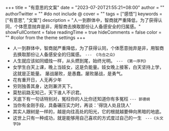 +++
title = "有意思的文案"
date = "2023-07-20T21:55:21+08:00"
author = ""
authorTwitter = "" #do not include @
cover = ""
tags = ["感悟"]
keywords = ["有意思", "文案"]
description = "人一到群体中，智商就严重降低，为了获得认同，个体愿意抛弃是非，用智商去换取那份让人备感安全的归属感。"
showFullContent = false
readingTime = true
hideComments = false
color = "" #color from the theme settings
+++

* 人一到群体中，智商就严重降低，为了获得认同，个体愿意抛弃是非，用智商去换取那份让人备感安全的归属感。 `--- 《乌合之众》`
* 人生就应该如同蜡烛一样，从头燃到尾，始终光明。 `--- 《第一序列》`
* 女学生白天上课，晚上当妓女，这是负能量。妓女晚上接客，白天坚持上学，这就是正能量。
  屡战屡败，是愚蠢。屡败屡战，是勇气。
* 花有重开日，人无再少年
* 穷则独善其身，达则兼济天下。
* 莫愁前路无知己，天下谁人不识君。
* 天底下有一句话特别对，冤枉你的人比你还知道你有多冤枉 `--- 郭德纲`
* 当你有金刚手段，具备碾压实力时，再谈：'得饶人处且饶人'
* 其实人跟树是一样的，越是向往高处的阳光，它的根就越要伸向黑暗的地底。
* 这世上只有一种成功，就是能够用自己喜欢的方式度过自己的一生 ` ---《头文字D》`
